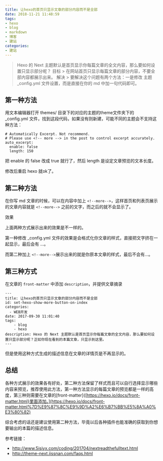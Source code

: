```yaml
---
title: 让hexo的首页只显示文章的部分内容而不是全部
date: 2018-11-21 11:48:59
tags:
- hexo
- blog
- markdown
- 博客
- 建站
categories:
- 建站
---
```


> Hexo 的 Next 主题默认是首页显示你每篇文章的全文内容，那么要如何设置只显示部分呢？
> 目标 > 在网站首页只显示每篇文章的部分内容，不要全部内容都展示出来。
> 解决 > 要解决这个问题有两个方法：一是修改 主题 _config.yml 文件设置，而是直接在你的 md 中加一句代码即可。

<!--more-->

## 第一种方法

用文本编辑器打开 themes/ 目录下的对应的主题的theme文件夹下的 _config.yml 文件，找到这段代码，如果没有则新建，可能不同的主题会不支持这种方法：

```
# Automatically Excerpt. Not recommend.
# Please use <!-- more --> in the post to control excerpt accurately.
auto_excerpt:
  enable: false
  length: 150
```

把 enable 的 false 改成 true 就行了，然后 length 是设定文章预览的文本长度。

修改后重启 hexo 就ok了。

## 第二种方法

在你写 md 文章的时候，可以在内容中加上 `<!--more-->`，这样首页和列表页展示的文章内容就是 `<!--more-->` 之前的文字，而之后的就不会显示了。

效果

上面两种方式展示出来的效果是不一样的。

第一种修改 _config.yml 文件的效果是会格式化你文章的样式，直接把文字挤在一起显示，最后会有 …。

而第二种加上 `<!--more-->`展示出来的就是你原本文章的样式，最后不会有…。

## 第三种方式

在文章的 `front-matter` 中添加 `description`，并提供文章摘录

```
---
title: 让hexo的首页只显示文章的部分内容而不是全部
id: set-hexo-show-more-button-on-index
categories:
  - WEB开发
date: 2017-09-30 11:01:40
tags:
    - blog
    - hexo
description: Hexo 的 Next 主题默认是首页显示你每篇文章的全文内容，那么要如何设置只显示部分呢？正如你现在看到的本篇文章，只显示到这里。
---
```

但是使用这种方式生成的描述信息在文章的详情页是不再显示的。

## 总结

各种方式展示的效果各有好处，第二种方法保留了样式而且可以自行选择显示哪些内容来预览，推荐使用此方法，第一种方法显示的每篇文章的预览都是一样的高度，第三种则需要在文章的[front-matter]{[https://hexo.io/docs/front-matter.html}里面添加。](https://hexo.io/docs/front-matter.html%7D%E9%87%8C%E9%9D%A2%E6%B7%BB%E5%8A%A0%E3%80%82)

综合考虑的话还是建议使用第二种方法，毕竟以后各种插件也能准确的获取到你想要输出的本篇的描述信息。

参考链接：

- <http://www.5isjyx.com/coding/201704/nextreadthefulltext.html>
- <http://theme-next.iissnan.com/faqs.html>